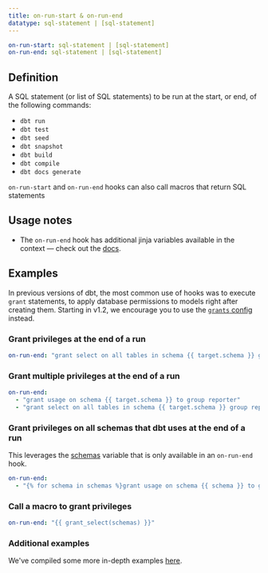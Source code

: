 ```yaml
---
title: on-run-start & on-run-end
datatype: sql-statement | [sql-statement]
---
```


<File name='dbt_project.yml'>

```yml
on-run-start: sql-statement | [sql-statement]
on-run-end: sql-statement | [sql-statement]
```

</File>


## Definition
A SQL statement (or list of SQL statements) to be run at the start, or end, of the following commands:
- `dbt run`
- `dbt test`
- `dbt seed`
- `dbt snapshot`
- `dbt build`
- `dbt compile`
- `dbt docs generate`

`on-run-start` and `on-run-end` hooks can also call macros that return SQL statements

## Usage notes
* The `on-run-end` hook has additional jinja variables available in the context — check out the [docs](on-run-end-context).

## Examples

<VersionBlock firstVersion="1.2">

In previous versions of dbt, the most common use of hooks was to execute `grant` statements, to apply database permissions to models right after creating them. Starting in v1.2, we encourage you to use the [`grants` config](resource-configs/grants) instead.

</VersionBlock>

<VersionBlock lastVersion="1.1">

### Grant privileges at the end of a run

<File name='dbt_project.yml'>

```yml
on-run-end: "grant select on all tables in schema {{ target.schema }} group transformer"

```

</File>

### Grant multiple privileges at the end of a run

<File name='dbt_project.yml'>

```yml
on-run-end:
  - "grant usage on schema {{ target.schema }} to group reporter"
  - "grant select on all tables in schema {{ target.schema }} group reporter"

```

</File>

</VersionBlock>

### Grant privileges on all schemas that dbt uses at the end of a run
This leverages the [schemas](schemas) variable that is only available in an `on-run-end` hook.

<File name='dbt_project.yml'>

```yml
on-run-end:
  - "{% for schema in schemas %}grant usage on schema {{ schema }} to group reporter; {% endfor %}"

```

</File>

### Call a macro to grant privileges

<File name='dbt_project.yml'>

```yml
on-run-end: "{{ grant_select(schemas) }}"

```

</File>

### Additional examples
We've compiled some more in-depth examples [here](hooks-operations#additional-examples).
